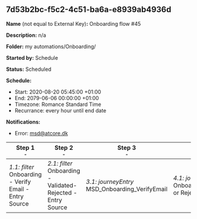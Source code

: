 ## 7d53b2bc-f5c2-4c51-ba6a-e8939ab4936d

**Name** (not equal to External Key)**:** Onboarding flow #45

**Description:** n/a

**Folder:** my automations/Onboarding/

**Started by:** Schedule

**Status:** Scheduled

**Schedule:**

* Start: 2020-08-20 05:45:00 +01:00
* End: 2079-06-06 00:00:00 +01:00
* Timezone: Romance Standard Time
* Recurrance: every hour until end date

**Notifications:**

* Error: msd@atcore.dk

| Step 1<br>_<small>-</small>_ | Step 2<br>_<small>-</small>_ | Step 3<br>_<small>-</small>_ | Step 4<br>_<small>-</small>_ |
| --- | --- | --- | --- |
| _1.1: filter_<br>Onboarding - Verify Email - Entry Source | _2.1: filter_<br>Onboarding - Validated-Rejected - Entry Source | _3.1: journeyEntry_<br>MSD_Onboarding_VerifyEmail | _4.1: journeyEntry_<br>Onboarding_Validated or Rejected |
